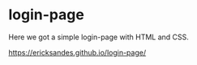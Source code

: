 # login-page
 Here we got a simple login-page with HTML and CSS.
 
 https://ericksandes.github.io/login-page/
